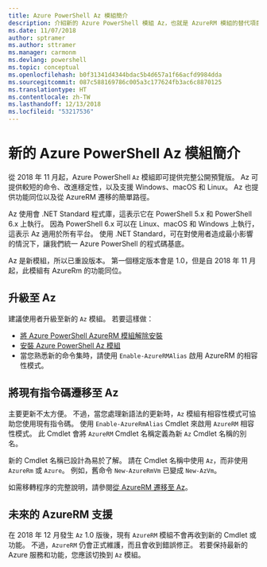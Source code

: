 ```yaml
---
title: Azure PowerShell Az 模組簡介
description: 介紹新的 Azure PowerShell 模組 Az，也就是 AzureRM 模組的替代項目。
ms.date: 11/07/2018
author: sptramer
ms.author: sttramer
ms.manager: carmonm
ms.devlang: powershell
ms.topic: conceptual
ms.openlocfilehash: b0f31341d4344bdac5b4d657a1f66acfd9984dda
ms.sourcegitcommit: 087c588169786c005a3c177624fb3ac6c8870125
ms.translationtype: HT
ms.contentlocale: zh-TW
ms.lasthandoff: 12/13/2018
ms.locfileid: "53217536"
---
```

# <a name="introducing-the-new-azure-powershell-az-module"></a>新的 Azure PowerShell Az 模組簡介

從 2018 年 11 月起，Azure PowerShell `Az` 模組即可提供完整公開預覽版。
Az 可提供較短的命令、改進穩定性，以及支援 Windows、macOS 和 Linux。 Az 也提供功能同位以及從 AzureRM 遷移的簡單路徑。

Az 使用會 .NET Standard 程式庫，這表示它在 PowerShell 5.x 和 PowerShell 6.x 上執行。
因為 PowerShell 6.x 可以在 Linux、macOS 和 Windows 上執行，這表示 Az 適用於所有平台。
使用 .NET Standard，可在對使用者造成最小影響的情況下，讓我們統一 Azure PowerShell 的程式碼基底。

Az 是新模組，所以已重設版本。 第一個穩定版本會是 1.0，但是自 2018 年 11 月起，此模組有 AzureRm 的功能同位。

## <a name="upgrade-to-az"></a>升級至 Az

建議使用者升級至新的 `Az` 模組。 若要這樣做：

* [將 Azure PowerShell AzureRM 模組解除安裝](/powershell/azure/uninstall-azurerm-ps)
* [安裝 Azure PowerShell Az 模組](/powershell/azure/install-az-ps)
* 當您熟悉新的命令集時，請使用 `Enable-AzureRMAlias` 啟用 AzureRM 的相容性模式。

## <a name="migrate-existing-scripts-to-az"></a>將現有指令碼遷移至 Az

主要更新不太方便。 不過，當您處理新語法的更新時，`Az` 模組有相容性模式可協助您使用現有指令碼。 使用 `Enable-AzureRmAlias` Cmdlet 來啟用 `AzureRM` 相容性模式。 此 Cmdlet 會將 `AzureRM` Cmdlet 名稱定義為新 `Az` Cmdlet 名稱的別名。

新的 Cmdlet 名稱已設計為易於了解。 請在 Cmdlet 名稱中使用 `Az`，而非使用 `AzureRm` 或 `Azure`。 例如，舊命令 `New-AzureRmVm` 已變成 `New-AzVm`。

如需移轉程序的完整說明，請參閱[從 AzureRM 遷移至 Az](migrate-from-azurerm-to-az.md)。

## <a name="the-future-of-support-for-azurerm"></a>未來的 AzureRM 支援

在 2018 年 12 月發生 `Az` 1.0 版後，現有 `AzureRM` 模組不會再收到新的 Cmdlet 或功能。 不過，`AzureRM` 仍會正式維護，而且會收到錯誤修正。 若要保持最新的 Azure 服務和功能，您應該切換到 `Az` 模組。